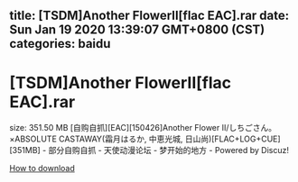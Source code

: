 
title: [TSDM]Another FlowerII[flac EAC].rar
date: Sun Jan 19 2020 13:39:07 GMT+0800 (CST)    
categories: baidu
---

# [TSDM]Another FlowerII[flac EAC].rar
size: 351.50 MB
 [自购自抓][EAC][150426]Another Flower II/しちごさん。×ABSOLUTE CASTAWAY(霜月はるか, 中恵光城, 日山尚)[FLAC+LOG+CUE][351MB] - 部分自购自抓 - 天使动漫论坛 - 梦开始的地方 - Powered by Discuz!
 

[How to download](https://bpcam.bemobtrk.com/go/2ceec3aa-1ca2-46d6-b9ff-aaa5c184517c?jno=3478)